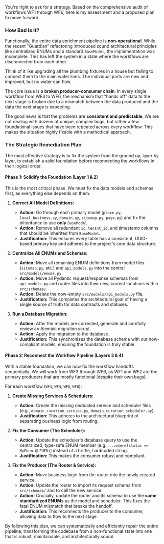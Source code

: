 You're right to ask for a strategy. Based on the comprehensive audit of workflows WF1 through WF6, here is my assessment and a proposed plan to move forward.

### How Bad Is It?

Functionally, the entire data enrichment pipeline is **non-operational**. While the recent "Guardian" refactoring introduced sound architectural principles like centralized ENUMs and a standard `BaseModel`, the implementation was incomplete. This has left the system in a state where the workflows are disconnected from each other.

Think of it like upgrading all the plumbing fixtures in a house but failing to connect them to the main water lines. The individual parts are new and improved, but no water can flow.

The core issue is a **broken producer-consumer chain**. In every single workflow from WF3 to WF6, the mechanism that "hands off" data to the next stage is broken due to a mismatch between the data produced and the data the next stage is expecting.

The good news is that the problems are **consistent and predictable**. We are not dealing with dozens of unique, complex bugs, but rather a few foundational issues that have been repeated across every workflow. This makes the situation highly fixable with a methodical approach.

### The Strategic Remediation Plan

The most effective strategy is to fix the system from the ground up, layer by layer, to establish a solid foundation before reconnecting the workflows in their logical order.

#### Phase 1: Solidify the Foundation (Layer 1 & 2)

This is the most critical phase. We must fix the data models and schemas first, as everything else depends on them.

1.  **Correct All Model Definitions:**
    *   **Action:** Go through each primary model (`place.py`, `local_business.py`, `domain.py`, `sitemap.py`, `page.py`) and fix the inheritance to use **only** `BaseModel`.
    *   **Action:** Remove all redundant `id`, `tenant_id`, and timestamp columns that should be inherited from `BaseModel`.
    *   **Justification:** This ensures every table has a consistent, UUID-based primary key and adheres to the project's core data structure.

2.  **Centralize All ENUMs and Schemas:**
    *   **Action:** Move all remaining ENUM definitions from model files (`sitemap.py`, etc.) and `api_models.py` into the central `src/models/enums.py`.
    *   **Action:** Move all Pydantic request/response schemas from `api_models.py` and router files into their new, correct locations within `src/schemas/`.
    *   **Action:** Delete the now-empty `src/models/api_models.py` file.
    *   **Justification:** This completes the architectural goal of having a single source of truth for data contracts and statuses.

3.  **Run a Database Migration:**
    *   **Action:** After the models are corrected, generate and carefully review an Alembic migration script.
    *   **Action:** Apply the migration to the database.
    *   **Justification:** This synchronizes the database schema with our now-compliant models, ensuring the foundation is truly stable.

#### Phase 2: Reconnect the Workflow Pipeline (Layers 3 & 4)

With a stable foundation, we can now fix the workflow handoffs sequentially. We will work from WF3 through WF6, as WF1 and WF2 are the primary producers that are mostly functional (despite their own bugs).

For each workflow (`WF3`, `WF4`, `WF5`, `WF6`):

1.  **Create Missing Services & Schedulers:**
    *   **Action:** Create the missing dedicated service and scheduler files (e.g., `domain_curation_service.py`, `domain_curation_scheduler.py`).
    *   **Justification:** This adheres to the architectural blueprint of separating business logic from routing.

2.  **Fix the Consumer (The Scheduler):**
    *   **Action:** Update the scheduler's database query to use the centralized, type-safe ENUM member (e.g., `...where(status == MyEnum.QUEUED)`) instead of a brittle, hardcoded string.
    *   **Justification:** This makes the consumer robust and compliant.

3.  **Fix the Producer (The Router & Service):**
    *   **Action:** Move business logic from the router into the newly created service.
    *   **Action:** Update the router to import its request schema from `src/schemas/` and to call the new service.
    *   **Action:** Crucially, update the router and its schema to use the **same standardized ENUMs** as the model and scheduler. This fixes the fatal ENUM mismatch that breaks the handoff.
    *   **Justification:** This reconnects the producer to the consumer, allowing data to flow to the next stage.

By following this plan, we can systematically and efficiently repair the entire pipeline, transforming the codebase from a non-functional state into one that is robust, maintainable, and architecturally sound.